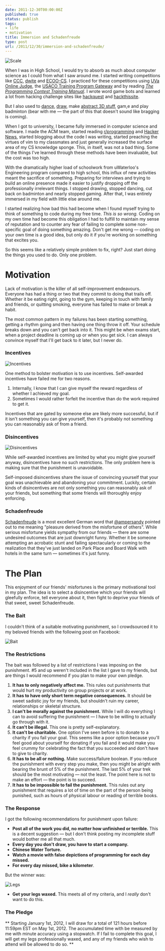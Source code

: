 ```yaml
---
date: 2011-12-30T00:00:00Z
published: true
status: publish
tags:
- life
- motivation
title: Immersion and Schadenfreude
type: post
url: /2011/12/30/immersion-and-schadenfreude/
---
```


![Scale](/images/11-12-28-Scale.png)

When I was in High School, I would try to absorb as much about computer science 
as I could from what I saw around me. I started writing competitions like 
[CCC][], [dwite][] and [ECOO-CS][]. I practiced for these competitions using 
[UVa Online Judge][UVa], the [USACO Training Program Gateway] and by reading 
[_The Programming Contest Training Manual_][skiena]. I wrote word game bots and 
learned a lot from hacking challenge sites like [hackquest][] and 
[hackthissite][].

But I also used to [dance][], [draw][], make [abstract 3D stuff][], gam,e and 
play badminton (bear with me &mdash; the part of this that doesn't sound like 
bragging is coming).

When I got to university, I became fully immersed in computer science and 
software. I made the ACM team, started reading [r/programming][] and [Hacker 
News][], started blogging about the code I was writing, started preaching the 
virtues of vim to my classmates and just generally increased the surface area of 
my CS knowledge sponge. This, in itself, was not a bad thing. Some of the things 
I've learned through these methods have been invaluable, but the cost was too 
high.

With the dramatically higher load of schoolwork from uWaterloo's Engineering 
program compared to high school, this influx of new activities meant the 
sacrifice of something. Preparing for interviews and trying to build an online 
presence made it easier to justify dropping off the professionally irrelevant 
things. I stopped drawing, stopped dancing, cut back on badminton and nearly 
stopped gaming. After that, I was entirely immersed in my field with little else 
around me.

I started realizing how bad this had become when I found myself trying to think 
of something to code during my free time. _This is so wrong._ Coding on my own 
time had become this obligation I had to fulfill to maintain my sense of 
reputation and to counter any fear of failing to complete some non-specific goal 
of doing something amazing. Don't get me wrong &mdash; coding on your own time 
is a good idea, but only do it if you're working on something that excites you.

So this seems like a relatively simple problem to fix, right? Just start doing 
the things you used to do. Only one problem.

Motivation
==========

Lack of motivation is the killer of all self-improvement endeavours. Everyone 
has had a thing or two that they commit to doing that trails off. Whether it be 
eating right, going to the gym, keeping in touch with family and friends, or 
quitting smoking, everyone has failed to make or break a habit.

The most common pattern in my failures has been starting something, getting a 
rhythm going and then having one thing throw it off. Your schedule breaks down 
and you can't get back into it. This might be when exams start, when a project 
deadline is coming up or when you get sick. I can always convince myself that 
I'll get back to it later, but I never do.

### Incentives

![Incentives](/images/11-12-28-Incentives.png)

One method to bolster motivation is to use incentives. Self-awarded incentives 
have failed me for two reasons.

1. Internally, I know that I can give myself the reward regardless of whether I 
   achieved my goal.
2. Sometimes I would rather forfeit the incentive than do the work required to 
   get it.

Incentives that are gated by someone else are likely more successful, but if it 
isn't something you can give yourself, then it's probably not something you can 
reasonably ask of from a friend.

### Disincentives

![Disincentives](/images/11-12-28-Disincentives.png)

While self-awarded incentives are limited by what you might give yourself 
anyway, disincentives have no such restrictions. The only problem here is making
sure that the punishment is unavoidable.

Self-imposed disincentives share the issue of convincing yourself that your goal 
was unachievable and abandoning your commitment. Luckily, certain kinds of 
disincentives are not only something you can reasonably ask of your friends, but 
something that some friends will thoroughly enjoy enforcing.

### Schadenfreude

[Schadenfreude][] is a most excellent German word that [@ampersandy][] pointed 
out to me meaning "pleasure derived from the misfortune of others". While 
serious misfortune yields sympathy from our friends &mdash; there are some 
undesired outcomes that are just downright funny. Whether it be someone 
attempting an acrobatic stunt and failing spectacularly or coming to the 
realization that they've just landed on Park Place and Board Walk with hotels in 
the same turn &mdash;
sometimes it's just funny.

The Plan
========

This enjoyment of our friends' misfortunes is the primary motivational tool in 
my plan. The idea is to select a disincentive which your friends will gleefully 
enforce, tell everyone about it, then fight to deprive your friends of that 
sweet, sweet Schadenfreude.

### The Bait

I couldn't think of a suitable motivating punishment, so I crowdsourced it to my 
beloved friends with the following post on Facebook:

![Bait](/images/11-12-28-Bait.png)

### The Restrictions

The bait was followed by a list of restrictions I was imposing on the 
punishment. #5 and up weren't included in the list I gave to my friends, but are 
things I would recommend if you plan to make your own pledge.

1. **It has to only negatively affect me.** This rules out punishments that 
   would hurt my productivity on group projects or at work.
2. **It has to have only short term negative consequences.** It should be sweet 
   sadistic joy for my friends, but shouldn't ruin my career, relationships or 
   skeletal structure.
3. **I can't be morally against the punishment.** While I will do everything I 
   can to avoid suffering the punishment &mdash; I have to be willing to 
   actually go through with it.
4. **It can't be illegal.** This one is pretty self-explanatory.
5. **It can't be charitable.** One option I've seen before is to donate to a 
   charity if you fail your goal. This seems like a poor option because you'll 
   feel good about yourself for donating if you fail and it would make you feel 
   crummy for celebrating the fact that you succeeded and don't have to give to 
   charity.
6. **It has to be all or nothing.** Make success/failure boolean. If you reduce 
   the punishment with every step you make, then you might be alright with 
   bearing the brunt of 5% of the punishment. The last 5% of your trek should be 
   the most motivating &mdash; not the least. The point here is not to make an 
   effort &mdash; the point is to succeed.
7. **It has to be impossible to fail the punishment.** This rules out any 
   punishment that requires a lot of time on the part of the person being 
   punished, such as hours of physical labour or reading of terrible books.

### The Response

I got the following recommendations for punishment upon failure:

* **Post all of the work you did, no matter how unfinished or terrible.** This 
  is a decent suggestion &mdash; but I don't think posting my incomplete stuff 
  would bother me all that much.
* **Every day you don't draw, you have to start a company.**
* **Chinese Water Torture.**
* **Watch a movie with false depictions of programming for each day missed.** 
* **For every day missed, bike a kilometer**.

But the winner was:

![Legs](/images/11-12-28-Legs.png)

* **Get your legs waxed.** This meets all of my criteria, and I _really_ don't 
  want to do this.

### The Pledge

** Starting January 1st, 2012, I will draw for a total of 121 hours before 
11:59pm EST on May 1st, 2012. The accumulated time with be measured by me with 
minute accuracy using a stopwatch. If I fail to complete this goal, I will get 
my legs professionally waxed, and any of my friends who wish to attend will be 
allowed to do so. **


[CCC]: http://cemc.math.uwaterloo.ca/contests/computing.html
[dwite]: http://dwite.ca/
[ECOO-CS]: http://ecoo.org/index.php?option=com_content&task=view&id=26&Itemid=57
[UVa]: http://uva.onlinejudge.org/
[USACO Training Program Gateway]: http://train.usaco.org/usacogate
[skiena]: http://www.amazon.com/dp/0387001638/?tag=stackoverfl08-20
[hackquest]: http://hackquest.com/
[hackthissite]: http://www.hackthissite.org/

[dance]: http://www.youtube.com/watch?v=1PQchpvm3Ng&t=4m18s
[draw]: http://phleet.deviantart.com/#/dkpjui
[abstract 3D stuff]: http://phleet.deviantart.com/gallery/?offset=24#/dgwcs3
[play badminton]: https://fbcdn-sphotos-a.akamaihd.net/hphotos-ak-ash4/199721_4379354147_508144147_35151_7735_n.jpg

[r/programming]: http://www.reddit.com/r/programming
[Hacker News]: http://news.ycombinator.com/

[Schadenfreude]: http://en.wikipedia.org/wiki/Schadenfreude
[@ampersandy]: http://twitter.com/ampersandy
